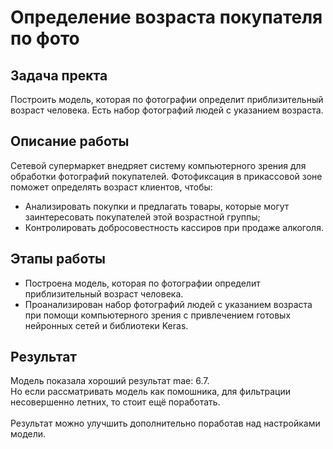 # Определение возраста покупателя по фото

## Задача пректа
Построить модель, которая по фотографии определит приблизительный возраст человека. Есть набор фотографий людей с указанием возраста.	

## Описание работы
Сетевой супермаркет внедряет систему компьютерного зрения для обработки фотографий покупателей. Фотофиксация в прикассовой зоне поможет определять возраст клиентов, чтобы:
- Анализировать покупки и предлагать товары, которые могут заинтересовать покупателей этой возрастной группы;
- Контролировать добросовестность кассиров при продаже алкоголя.

## Этапы работы
- Построена модель, которая по фотографии определит приблизительный возраст человека. 
- Проанализирован набор фотографий людей с указанием возраста при помощи компьютерного зрения с привлечением готовых нейронных сетей и библиотеки Keras.

## Результат
Модель показала хороший результат mae: 6.7.<br/>
Но если рассматривать модель как помошника, для фильтрации несовершенно летних, то стоит ещё поработать.<br/><br/>
Результат можно улучшить дополнительно поработав над настройками модели.
